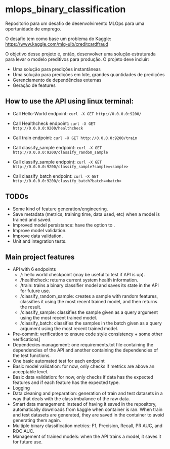 # mlops_binary_classification
Repositorio para um desafio de desenvolvimento MLOps para uma oportunidade de emprego.

O desafio tem como base um problema do Kaggle:
https://www.kaggle.com/mlg-ulb/creditcardfraud

O objetivo desse projeto é, então, desenvolver uma solução estruturada para levar o modelo preditivos para produção.
O projeto deve incluir:
- Uma solução para predições instantâneas
- Uma solução para predições em lote, grandes quantidades de predições
- Gerenciamento de dependências externas
- Geração de features


## How to use the API using linux terminal:
- Call Hello-World endpoint:
`curl -X GET http://0.0.0.0:9200/`

- Call Healthcheck endpoint:
`curl -X GET http://0.0.0.0:9200/healthcheck`

- Call train endpoint:
`curl -X GET http://0.0.0.0:9200/train`

- Call classify_sample endpoint:
`curl -X GET http://0.0.0.0:9200/classify_random_sample`

- Call classify_sample endpoint:
`curl -X GET http://0.0.0.0:9200/classify_sample?sample=<sample>`

- Call classify_batch endpoint:
`curl -X GET http://0.0.0.0:9200/classify_batch?batch=<batch>`

## TODOs
- Some kind of feature generation/engineering.
- Save metadata (metrics, training time, data used, etc) when a model is trained and saved.
- Improved model persistance: have the option to .
- Improve model validation.
- Improve data validation.
- Unit and integration tests.

## Main project features
- API with 6 endpoints
    - /: hello world checkpoint (may be useful to test if API is up).
    - /healthcheck: returns current system health information.
    - /train: trains a binary classifier model and saves its state in the API for future use.
    - /classify_random_sample: creates a sample with random features, classifies it using the most recent trained model, and then returns the result.
    - /classify_sample: classifies the sample given as a query argument using the most recent trained model.
    - /classify_batch: classifies the samples in the batch given as a query argument using the most recent trained model.
- Pre-commit: verification to ensure code style consistency + some other verifications]
- Dependecies management: one requirements.txt file containing the dependencies of the API and another containing the dependencies of the test functions.
- One basic automated test for each endpoint
- Basic model validation: for now, only checks if metrics are above an acceptable level.
- Basic data validation: for now, only checks if data has the expected features and if each feature has the expected type.
- Logging
- Data cleaning and preparation: generation of train and test datasets in a way that deals with the class imbalance of the raw data.
- Smart data management: instead of having it saved in the repository, automatically downloads from kaggle when container is ran. When train and test datasets are generated, they are saved in the container to avoid generating them again.
- Multiple binary classification metrics: F1, Precision, Recall, PR AUC, and ROC AUC.
- Management of trained models: when the API trains a model, it saves it for future use.
